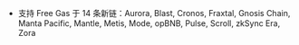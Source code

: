 - 支持 Free Gas 于 14 条新链：Aurora, Blast, Cronos, Fraxtal, Gnosis Chain, Manta Pacific, Mantle, Metis, Mode, opBNB, Pulse, Scroll, zkSync Era, Zora